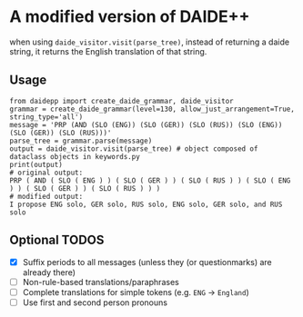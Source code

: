# A modified version of DAIDE++
when using `daide_visitor.visit(parse_tree)`, instead of returning a daide string, it returns the English translation of that string.

## Usage

```python3
from daidepp import create_daide_grammar, daide_visitor
grammar = create_daide_grammar(level=130, allow_just_arrangement=True, string_type='all')
message = 'PRP (AND (SLO (ENG)) (SLO (GER)) (SLO (RUS)) (SLO (ENG)) (SLO (GER)) (SLO (RUS)))'
parse_tree = grammar.parse(message)
output = daide_visitor.visit(parse_tree) # object composed of dataclass objects in keywords.py
print(output)
# original output: 
PRP ( AND ( SLO ( ENG ) ) ( SLO ( GER ) ) ( SLO ( RUS ) ) ( SLO ( ENG ) ) ( SLO ( GER ) ) ( SLO ( RUS ) ) )
# modified output:
I propose ENG solo, GER solo, RUS solo, ENG solo, GER solo, and RUS solo  
```

## Optional TODOS
- [x] Suffix periods to all messages (unless they (or questionmarks) are already there)
- [ ] Non-rule-based translations/paraphrases
- [ ] Complete translations for simple tokens (e.g. `ENG` -> `England`)
- [ ] Use first and second person pronouns
